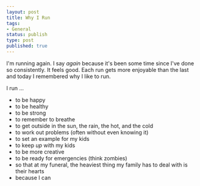 ```yaml
---
layout: post
title: Why I Run
tags:
- General
status: publish
type: post
published: true
---
```


I'm running again.  I say *again* because it's been some time since I've done so consistently.  It feels good.
Each run gets more enjoyable than the last and today I remembered why I like to run.

I run ...
* to be happy
* to be healthy
* to be strong
* to remember to breathe
* to get outside in the sun, the rain, the hot, and the cold
* to work out problems (often without even knowing it)
* to set an example for my kids
* to keep *up* with my kids
* to be more creative
* to be ready for emergencies (think zombies)
* so that at my funeral, the heaviest thing my family has to deal with is their hearts
* because I can
